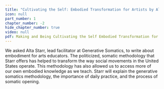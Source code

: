 ```yaml
---
title: "Cultivating the Self: Embodied Transformation for Artists by Alta Starr"
icon: null
part_number: 1
chapter_number: -2
hide_chapter_number: true
video: null
pdf: Making and Being Cultivating the Self Embodied Transformation for Artists by Alta Starr.pdf
---
```


We asked Alta Starr, lead facilitator at Generative Somatics, to write about embodiment for arts educators. The politicized, somatic methodology that Starr offers has helped to transform the way social movements in the United States operate. This methodology has also allowed us to access more of our own embodied knowledge as we teach. Starr will explain the generative somatics methodology, the importance of daily practice, and the process of somatic opening. 

